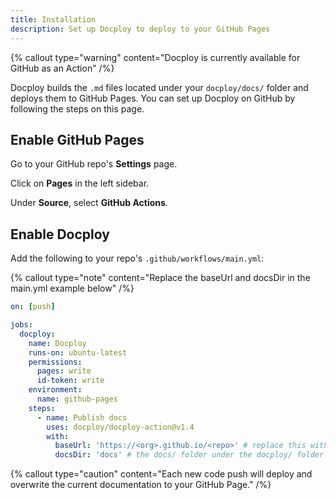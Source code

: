 ```yaml
---
title: Installation
description: Set up Docploy to deploy to your GitHub Pages
---
```


{% callout
  type="warning"
  content="Docploy is currently available for GitHub as an Action"
/%}

Docploy builds the `.md` files located under your `docploy/docs/` folder and deploys them to GitHub Pages. You can set up Docploy on GitHub by following the steps on this page.

## Enable GitHub Pages

Go to your GitHub repo's **Settings** page.

Click on **Pages** in the left sidebar.

Under **Source**, select **GitHub Actions**.

## Enable Docploy

Add the following to your repo's `.github/workflows/main.yml`:

{% callout
  type="note"
  content="Replace the baseUrl and docsDir in the main.yml example below"
/%}

```yaml
on: [push]

jobs:
  docploy:
    name: Docploy
    runs-on: ubuntu-latest
    permissions:
      pages: write
      id-token: write
    environment:
      name: github-pages
    steps:
      - name: Publish docs
        uses: docploy/docploy-action@v1.4
        with:
          baseUrl: 'https://<org>.github.io/<repo>' # replace this with your GitHub Pages url
          docsDir: 'docs' # the docs/ folder under the docploy/ folder with your .md files
```

{% callout
  type="caution"
  content="Each new code push will deploy and overwrite the current documentation to your GitHub Page."
/%}
